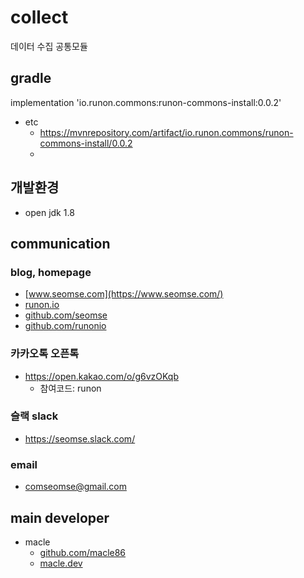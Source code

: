 # collect
데이터 수집 공통모듈
## gradle
implementation 'io.runon.commons:runon-commons-install:0.0.2'
- etc
  - https://mvnrepository.com/artifact/io.runon.commons/runon-commons-install/0.0.2
  - 
## 개발환경
- open jdk 1.8

## communication
### blog, homepage
- [www.seomse.com](https://www.seomse.com/)
- [runon.io](https://runon.io)
- [github.com/seomse](https://github.com/seomse)
- [github.com/runonio](https://github.com/runonio)

### 카카오톡 오픈톡
- https://open.kakao.com/o/g6vzOKqb
    - 참여코드: runon

### 슬랙 slack
- https://seomse.slack.com/

### email
- comseomse@gmail.com

## main developer
- macle
  -  [github.com/macle86](https://github.com/macle86)
  -  [macle.dev](https://macle.dev)